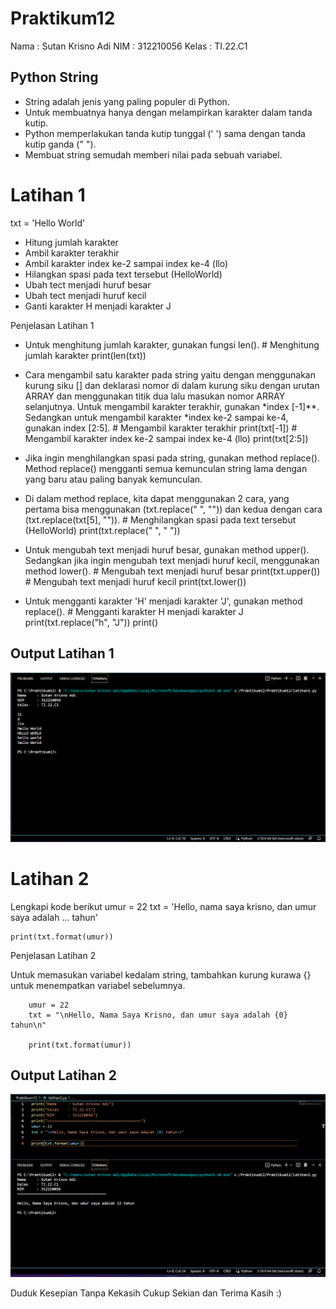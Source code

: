 # Praktikum12

Nama    : Sutan Krisno Adi
NIM     : 312210056
Kelas   : TI.22.C1

## Python String
 - String adalah jenis yang paling populer di Python.
 - Untuk membuatnya hanya dengan melampirkan karakter dalam tanda kutip.
 - Python memperlakukan tanda kutip tunggal (' ') sama dengan tanda kutip ganda (" ").
 - Membuat string semudah memberi nilai pada sebuah variabel.

# Latihan 1
txt = 'Hello World'
 - Hitung jumlah karakter
 - Ambil karakter terakhir
 - Ambil karakter index ke-2 sampai index ke-4 (llo)
 - Hilangkan spasi pada text tersebut (HelloWorld)
 - Ubah tect menjadi huruf besar
 - Ubah tect menjadi huruf kecil
 - Ganti karakter H menjadi karakter J

 Penjelasan Latihan 1
 - Untuk menghitung jumlah karakter, gunakan fungsi len().
        # Menghitung jumlah karakter
        print(len(txt))

 - Cara mengambil satu karakter pada string yaitu dengan menggunakan kurung siku [] dan deklarasi nomor di dalam kurung siku dengan urutan ARRAY dan menggunakan titik dua lalu masukan nomor ARRAY selanjutnya. Untuk mengambil karakter terakhir, gunakan *index [-1]**. Sedangkan untuk mengambil karakter *index ke-2 sampai ke-4, gunakan index [2:5].
        # Mengambil karakter terakhir
        print(txt[-1])
        # Mengambil karakter index ke-2 sampai index ke-4 (llo)
        print(txt[2:5])

 - Jika ingin menghilangkan spasi pada string, gunakan method replace(). Method replace() mengganti semua kemunculan string lama dengan yang baru atau paling banyak kemunculan.
 - Di dalam method replace, kita dapat menggunakan 2 cara, yang pertama bisa menggunakan (txt.replace(" ", "")) dan kedua dengan cara (txt.replace(txt[5], "")).
        # Menghilangkan spasi pada text tersebut (HelloWorld)
        print(txt.replace(" ", " "))

 - Untuk mengubah text menjadi huruf besar, gunakan method upper(). Sedangkan jika ingin mengubah text menjadi huruf kecil, menggunakan method lower().
        # Mengubah text menjadi huruf besar
        print(txt.upper())
        # Mengubah text menjadi huruf kecil
        print(txt.lower())

 - Untuk mengganti karakter 'H' menjadi karakter 'J', gunakan method replace().
            # Mengganti karakter H menjadi karakter J
            print(txt.replace("h", "J"))
            print()

## Output Latihan 1

![image1,png](sikirinsot/ss1.png)

# Latihan 2
Lengkapi kode berikut
    umur = 22
    txt = 'Hello, nama saya krisno, dan umur saya adalah ... tahun'

    print(txt.format(umur))

Penjelasan Latihan 2

Untuk memasukan variabel kedalam string, tambahkan kurung kurawa {} untuk menempatkan variabel sebelumnya.

        umur = 22
        txt = "\nHello, Nama Saya Krisno, dan umur saya adalah {0} tahun\n"

        print(txt.format(umur))

## Output Latihan 2

![image2.png](sikirinsot/ss2.png)


Duduk Kesepian Tanpa Kekasih
Cukup Sekian dan Terima Kasih
:)